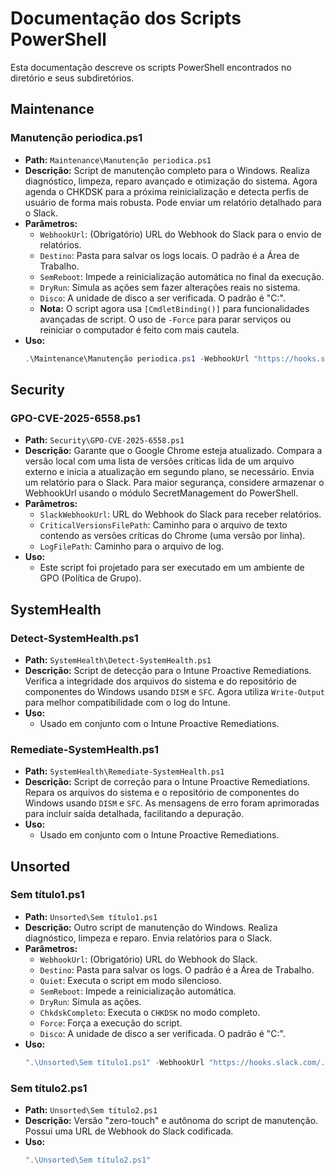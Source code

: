 
# Documentação dos Scripts PowerShell

Esta documentação descreve os scripts PowerShell encontrados no diretório e seus subdiretórios.

## Maintenance

### Manutenção periodica.ps1

*   **Path:** `Maintenance\Manutenção periodica.ps1`
*   **Descrição:** Script de manutenção completo para o Windows. Realiza diagnóstico, limpeza, reparo avançado e otimização do sistema. Agora agenda o CHKDSK para a próxima reinicialização e detecta perfis de usuário de forma mais robusta. Pode enviar um relatório detalhado para o Slack.
*   **Parâmetros:**
    *   `WebhookUrl`: (Obrigatório) URL do Webhook do Slack para o envio de relatórios.
    *   `Destino`: Pasta para salvar os logs locais. O padrão é a Área de Trabalho.
    *   `SemReboot`: Impede a reinicialização automática no final da execução.
    *   `DryRun`: Simula as ações sem fazer alterações reais no sistema.
    *   `Disco`: A unidade de disco a ser verificada. O padrão é "C:".
    *   **Nota:** O script agora usa `[CmdletBinding()]` para funcionalidades avançadas de script. O uso de `-Force` para parar serviços ou reiniciar o computador é feito com mais cautela.
*   **Uso:**
    ```powershell
    .\Maintenance\Manutenção periodica.ps1 -WebhookUrl "https://hooks.slack.com/..."
    ```

## Security

### GPO-CVE-2025-6558.ps1

*   **Path:** `Security\GPO-CVE-2025-6558.ps1`
*   **Descrição:** Garante que o Google Chrome esteja atualizado. Compara a versão local com uma lista de versões críticas lida de um arquivo externo e inicia a atualização em segundo plano, se necessário. Envia um relatório para o Slack. Para maior segurança, considere armazenar o WebhookUrl usando o módulo SecretManagement do PowerShell.
*   **Parâmetros:**
    *   `SlackWebhookUrl`: URL do Webhook do Slack para receber relatórios.
    *   `CriticalVersionsFilePath`: Caminho para o arquivo de texto contendo as versões críticas do Chrome (uma versão por linha).
    *   `LogFilePath`: Caminho para o arquivo de log.
*   **Uso:**
    *   Este script foi projetado para ser executado em um ambiente de GPO (Política de Grupo).

## SystemHealth



### Detect-SystemHealth.ps1

*   **Path:** `SystemHealth\Detect-SystemHealth.ps1`
*   **Descrição:** Script de detecção para o Intune Proactive Remediations. Verifica a integridade dos arquivos do sistema e do repositório de componentes do Windows usando `DISM` e `SFC`. Agora utiliza `Write-Output` para melhor compatibilidade com o log do Intune.
*   **Uso:**
    *   Usado em conjunto com o Intune Proactive Remediations.

### Remediate-SystemHealth.ps1

*   **Path:** `SystemHealth\Remediate-SystemHealth.ps1`
*   **Descrição:** Script de correção para o Intune Proactive Remediations. Repara os arquivos do sistema e o repositório de componentes do Windows usando `DISM` e `SFC`. As mensagens de erro foram aprimoradas para incluir saída detalhada, facilitando a depuração.
*   **Uso:**
    *   Usado em conjunto com o Intune Proactive Remediations.

## Unsorted

### Sem título1.ps1

*   **Path:** `Unsorted\Sem título1.ps1`
*   **Descrição:** Outro script de manutenção do Windows. Realiza diagnóstico, limpeza e reparo. Envia relatórios para o Slack.
*   **Parâmetros:**
    *   `WebhookUrl`: (Obrigatório) URL do Webhook do Slack.
    *   `Destino`: Pasta para salvar os logs. O padrão é a Área de Trabalho.
    *   `Quiet`: Executa o script em modo silencioso.
    *   `SemReboot`: Impede a reinicialização automática.
    *   `DryRun`: Simula as ações.
    *   `ChkdskCompleto`: Executa o `CHKDSK` no modo completo.
    *   `Force`: Força a execução do script.
    *   `Disco`: A unidade de disco a ser verificada. O padrão é "C:".
*   **Uso:**
    ```powershell
    ".\Unsorted\Sem título1.ps1" -WebhookUrl "https://hooks.slack.com/..."
    ```

### Sem título2.ps1

*   **Path:** `Unsorted\Sem título2.ps1`
*   **Descrição:** Versão "zero-touch" e autônoma do script de manutenção. Possui uma URL de Webhook do Slack codificada.
*   **Uso:**
    ```powershell
    ".\Unsorted\Sem título2.ps1"
    ```
